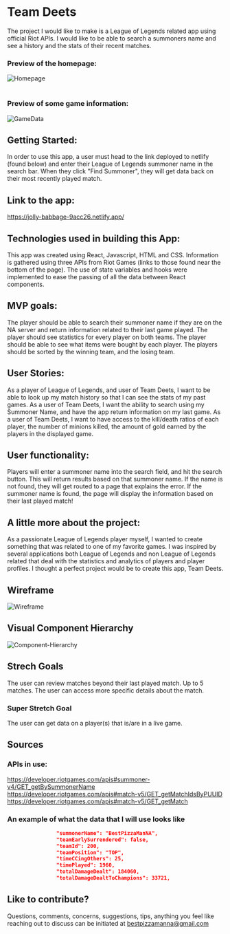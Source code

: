 # Team Deets

The project I would like to make is a League of Legends related app using official Riot APIs. I would like to be able to search a summoners name and see a history and the stats of their recent matches.

### Preview of the homepage:

![Homepage](https://i.imgur.com/3FBOCn9.jpg)<br> <br>

### Preview of some game information:

![GameData](https://i.imgur.com/PqY5WrJ.jpg)

## Getting Started:

In order to use this app, a user must head to the link deployed to netlify (found below) and enter their League of Legends summoner name in the search bar. When they click "Find Summoner", they will get data back on their most recently played match.

## Link to the app:

https://jolly-babbage-9acc26.netlify.app/

## Technologies used in building this App:

This app was created using React, Javascript, HTML and CSS. Information is gathered using three APIs from Riot Games (links to those found near the bottom of the page). The use of state variables and hooks were implemented to ease the passing of all the data between React components.

## MVP goals:

The player should be able to search their summoner name if they are on the NA server and return information related to their last game played.
The player should see statistics for every player on both teams.
The player should be able to see what items were bought by each player.
The players should be sorted by the winning team, and the losing team.

## User Stories:

As a player of League of Legends, and user of Team Deets, I want to be able to look up my match history so that I can see the stats of my past games.
As a user of Team Deets, I want the ability to search using my Summoner Name, and have the app return information on my last game.
As a user of Team Deets, I want to have access to the kill/death ratios of each player, the number of minions killed, the amount of gold earned by the players in the displayed game.

## User functionality:

Players will enter a summoner name into the search field, and hit the search button. This will return results based on that summoner name. If the name is not found, they will get routed to a page that explains the error. If the summoner name is found, the page will display the information based on their last played match!

## A little more about the project:

As a passionate League of Legends player myself, I wanted to create something that was related to one of my favorite games. I was inspired by several applications both League of Legends and non League of Legends related that deal with the statistics and analytics of players and player profiles. I thought a perfect project would be to create this app, Team Deets.

## Wireframe

![Wireframe](https://i.imgur.com/zZ8F0NY.jpg)

## Visual Component Hierarchy

![Component-Hierarchy](https://i.imgur.com/AQzvN9F.jpg)

## Strech Goals

The user can review matches beyond their last played match. Up to 5 matches.
The user can access more specific details about the match.

### Super Stretch Goal

The user can get data on a player(s) that is/are in a live game.

## Sources

### APIs in use:

https://developer.riotgames.com/apis#summoner-v4/GET_getBySummonerName<br> https://developer.riotgames.com/apis#match-v5/GET_getMatchIdsByPUUID <br>https://developer.riotgames.com/apis#match-v5/GET_getMatch

### An example of what the data that I will use looks like

```json
                "summonerName": "BestPizzaManNA",
                "teamEarlySurrendered": false,
                "teamId": 200,
                "teamPosition": "TOP",
                "timeCCingOthers": 25,
                "timePlayed": 1960,
                "totalDamageDealt": 184060,
                "totalDamageDealtToChampions": 33721,
```

## Like to contribute?

Questions, comments, concerns, suggestions, tips, anything you feel like reaching out to discuss can be initiated at bestpizzamanna@gmail.com
